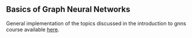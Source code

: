 ## Basics of Graph Neural Networks

General implementation of the topics discussed in the introduction to gnns course available [here](https://www.graphneuralnets.com/courses/).
